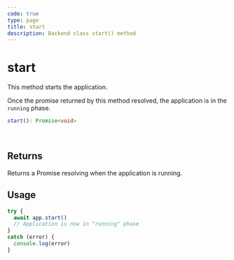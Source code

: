 ```yaml
---
code: true
type: page
title: start
description: Backend class start() method
---
```


# start

This method starts the application.

Once the promise returned by this method resolved, the application is in the `running` phase.

```ts
start(): Promise<void>
```

<br/>

## Returns

Returns a Promise resolving when the application is running.

## Usage

```js
try {
  await app.start()
  // Application is now in "running" phase
}
catch (error) {
  console.log(error)
}
```
